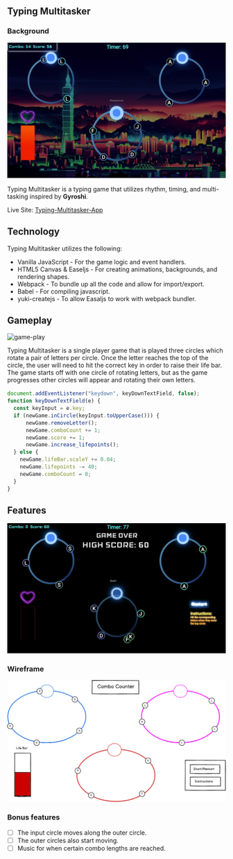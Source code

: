 ## Typing Multitasker

### Background

![screen-page](docs/typing_multitasking.png)

Typing Multitasker is a typing game that utilizes rhythm, timing, and multi-tasking inspired by  **Gyroshi**.

Live Site: [Typing-Multitasker-App](www.slouch-app.com)


## Technology

Typing Multitasker utilizes the following:

- Vanilla JavaScript - For the game logic and event handlers.
- HTML5 Canvas & Easeljs - For creating animations, backgrounds, and rendering shapes.
- Webpack - To bundle up all the code and allow for import/export.
- Babel - For compiling javascript.
- yuki-createjs - To allow Easaljs to work with webpack bundler.

## Gameplay

![game-play](http://res.cloudinary.com/djrgebhxz/image/upload/v1496370380/547d2b366730d5c86136e46007c1cb6f_brqtup.gif)

Typing Multitasker is a single player game that is played three circles which rotate a pair of letters per circle. Once the letter reaches the top of the circle, the user will need to hit the correct key in order to raise their life bar. The game starts off with one circle of rotating letters, but as the game progresses other circles will  appear and rotating their own letters.

```javascript
document.addEventListener("keydown", keyDownTextField, false);
function keyDownTextField(e) {
  const keyInput = e.key;
  if (newGame.inCircle(keyInput.toUpperCase())) {
      newGame.removeLetter();
      newGame.comboCount += 1;
      newGame.score += 1;
      newGame.increase_lifepoints();
  } else {
    newGame.lifeBar.scaleY += 0.04;
    newGame.lifepoints -= 40;
    newGame.comboCount = 0;
  }
}

```

## Features

![end-game](docs/end_game.png)

### Wireframe

![wireframes](docs/wireframe.png)

### Bonus features

- [ ] The input circle moves along the outer circle.
- [ ] The outer circles also start moving.
- [ ] Music for when certain combo lengths are reached.
